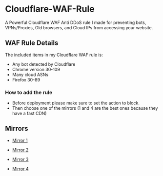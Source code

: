 # Cloudflare-WAF-Rule
A Powerful Cloudflare WAF Anti DDoS rule I made for preventing bots, VPNs/Proxies, Old browsers, and Cloud IPs from accessing your website.

## WAF Rule Details

The included items in my Cloudflare WAF rule is:

- Any bot detected by Cloudflare
- Chrome version 30-109
- Many cloud ASNs
- Firefox 30-89

### How to add the rule
- Before deployment please make sure to set the action to block.
- Then choose one of the mirrors (1 and 4 are the best ones because they have a fast CDN)

## Mirrors
- [Mirror 1](https://cdn.jsdelivr.net/gh/SomeTechyGuy/Cloudflare-WAF-Rule@main/AntiDDos.txt)

- [Mirror 2](https://raw.githubusercontent.com/SomeTechyGuy/Cloudflare-WAF-Rule/main/AntiDDos.txt)

- [Mirror 3](https://gitlab.com/cjhar1224/My-website/-/raw/main/public/Cloudflare-WAF-rule.txt)

- [Mirror 4](https://cstuff.cz/Cloudflare-WAF-rule.txt)

